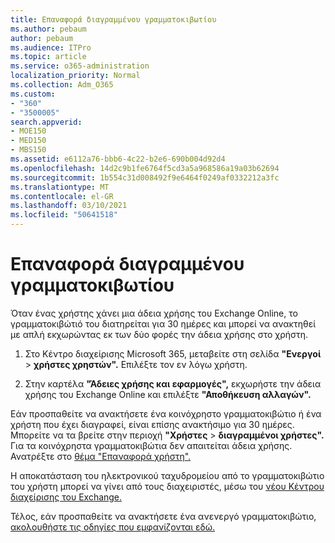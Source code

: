 ```yaml
---
title: Επαναφορά διαγραμμένου γραμματοκιβωτίου
ms.author: pebaum
author: pebaum
ms.audience: ITPro
ms.topic: article
ms.service: o365-administration
localization_priority: Normal
ms.collection: Adm_O365
ms.custom:
- "360"
- "3500005"
search.appverid:
- MOE150
- MED150
- MBS150
ms.assetid: e6112a76-bbb6-4c22-b2e6-690b004d92d4
ms.openlocfilehash: 14d2c9b1fe6764f5cd3a5a968586a19a03b62694
ms.sourcegitcommit: 1b554c31d008492f9e6464f0249af0332212a3fc
ms.translationtype: MT
ms.contentlocale: el-GR
ms.lasthandoff: 03/10/2021
ms.locfileid: "50641518"
---
```

# <a name="restore-a-deleted-mailbox"></a>Επαναφορά διαγραμμένου γραμματοκιβωτίου

Όταν ένας χρήστης χάνει μια άδεια χρήσης του Exchange Online, το γραμματοκιβώτιό του διατηρείται για 30 ημέρες και μπορεί να ανακτηθεί με απλή εκχωρώντας εκ των δύο φορές την άδεια χρήσης στο χρήστη.
  
1. Στο Κέντρο διαχείρισης Microsoft 365, μεταβείτε στη σελίδα **"Ενεργοί** \> **χρήστες χρηστών".** Επιλέξτε τον εν λόγω χρήστη.

2. Στην καρτέλα **"Άδειες χρήσης και εφαρμογές",** εκχωρήστε την άδεια χρήσης του Exchange Online και επιλέξτε **"Αποθήκευση αλλαγών".**

Εάν προσπαθείτε να ανακτήσετε ένα κοινόχρηστο γραμματοκιβώτιο ή ένα χρήστη που έχει διαγραφεί, είναι επίσης ανακτήσιμο για 30 ημέρες. Μπορείτε να τα βρείτε στην περιοχή **"Χρήστες** \> **διαγραμμένοι χρήστες".** Για τα κοινόχρηστα γραμματοκιβώτια δεν απαιτείται άδεια χρήσης. Ανατρέξτε στο [θέμα "Επαναφορά χρήστη".](https://docs.microsoft.com/microsoft-365/admin/add-users/restore-user)

Η αποκατάσταση του ηλεκτρονικού ταχυδρομείου από το γραμματοκιβώτιο του χρήστη μπορεί να γίνει από τους διαχειριστές, μέσω του [νέου Κέντρου διαχείρισης του Exchange.](https://techcommunity.microsoft.com/t5/exchange-team-blog/a-new-recoverableitems-experience-comes-to-exchange-online/ba-p/1505353)

Τέλος, εάν προσπαθείτε να ανακτήσετε ένα ανενεργό γραμματοκιβώτιο, [ακολουθήστε τις οδηγίες που εμφανίζονται εδώ.](https://docs.microsoft.com/microsoft-365/compliance/recover-an-inactive-mailbox)
  

